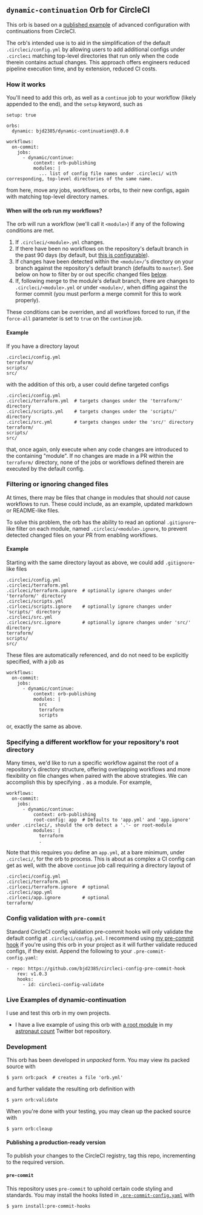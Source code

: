 ## `dynamic-continuation` Orb for CircleCI

This orb is based on a [published example](https://github.com/circle-makotom/circle-advanced-setup-workflow) of advanced configuration with continuations from CircleCI.

The orb's intended use is to aid in the simplification of the default `.circleci/config.yml` by allowing users to add additional configs under `.circleci` matching top-level directories that run only when the code therein contains actual changes. This approach offers engineers reduced pipeline execution time, and by extension, reduced CI costs.

### How it works

You'll need to add this orb, as well as a `continue` job to your workflow (likely appended to the end), and the `setup` keyword, such as

```
setup: true

orbs:
  dynamic: bjd2385/dynamic-continuation@3.0.0

workflows:
  on-commit:
    jobs:
      - dynamic/continue:
          context: orb-publishing
          modules: |
            ... list of config file names under .circleci/ with corresponding, top-level directories of the same name.
```

from here, move any jobs, workflows, or orbs, to their new configs, again with matching top-level directory names.

#### When will the orb run my workflows?

The orb will run a workflow (we'll call it `<module>`) if any of the following conditions are met.

1. If `.circleci/<module>.yml` changes.
2. If there have been no workflows on the repository's default branch in the past 90 days (by default, but [this is configurable](https://circleci.com/docs/api/v2/#operation/getProjectWorkflowMetrics)).
3. If changes have been detected within the `<module>/`'s directory on your branch against the repository's default branch (defaults to `master`). See below on how to filter by or out specific changed files [below](#filtering-or-ignoring-changed-files).
4. If, following merge to the module's default branch, there are changes to `.circleci/<module>.yml` or under `<module>/`, when diffing against the former commit (you must perform a merge commit for this to work properly).

These conditions can be overriden, and all workflows forced to run, if the `force-all` parameter is set to `true` on the `continue` job.

#### Example

If you have a directory layout

```
.circleci/config.yml
terraform/
scripts/
src/
```

with the addition of this orb, a user could define targeted configs

```
.circleci/config.yml
.circleci/terraform.yml  # targets changes under the 'terraform/' directory
.circleci/scripts.yml    # targets changes under the 'scripts/' directory
.circleci/src.yml        # targets changes under the 'src/' directory
terraform/
scripts/
src/
```

that, once again, only execute when any code changes are introduced to the containing "module". If no changes are made in a PR within the `terraform/` directory, none of the jobs or workflows defined therein are executed by the default config.

### Filtering or ignoring changed files

At times, there may be files that change in modules that should _not_ cause workflows to run. These could include, as an example, updated markdown or README-like files.

To solve this problem, the orb has the ability to read an optional `.gitignore`-like filter on each module, named `.circleci/<module>.ignore`, to prevent detected changed files on your PR from enabling workflows.

#### Example

Starting with the same directory layout as above, we could add `.gitignore`-like files

```
.circleci/config.yml
.circleci/terraform.yml
.cirlceci/terraform.ignore  # optionally ignore changes under 'terraform/' directory
.circleci/scripts.yml
.cirlceci/scripts.ignore    # optionally ignore changes under 'scripts/' directory
.circleci/src.yml
.cirlceci/src.ignore        # optionally ignore changes under 'src/' directory
terraform/
scripts/
src/
```

These files are automatically referenced, and do not need to be explicitly specified, with a job as

```
workflows:
  on-commit:
    jobs:
      - dynamic/continue:
          context: orb-publishing
          modules: |
            src
            terraform
            scripts
```

or, exactly the same as above.

### Specifying a different workflow for your repository's root directory

Many times, we'd like to run a specific workflow against the root of a repository's directory structure, offering overlapping workflows and more flexibility on file changes when paired with the above strategies. We can accomplish this by specifying `.` as a module. For example,

```
workflows:
  on-commit:
    jobs:
      - dynamic/continue:
          context: orb-publishing
          root-config: app  # Defaults to 'app.yml' and 'app.ignore' under .circleci/, should the orb detect a '.'- or root-module
          modules: |
            terraform
            .
```

Note that this requires you define an `app.yml`, at a bare minimum, under `.circleci/`, for the orb to process. This is about as complex a CI config can get as well, with the above `continue` job call requiring a directory layout of

```
.circleci/config.yml
.circleci/terraform.yml
.cirlceci/terraform.ignore  # optional
.circleci/app.yml
.cirlceci/app.ignore        # optional
terraform/
```

### Config validation with `pre-commit`

Standard CircleCI config validation pre-commit hooks will only validate the default config at `.circleci/config.yml`. I recommend using [my pre-commit hook](https://github.com/bjd2385/circleci-config-pre-commit-hook) if you're using this orb in your project as it will further validate reduced configs, if they exist. Append the following to your `.pre-commit-config.yaml`:

```
- repo: https://github.com/bjd2385/circleci-config-pre-commit-hook
    rev: v1.0.3
    hooks:
      - id: circleci-config-validate
```

### Live Examples of dynamic-continuation

I use and test this orb in my own projects.

- I have a live example of using this orb with [a root module](#specifying-a-different-workflow-for-your-repositorys-root-directory) in my [astronaut count](https://github.com/bjd2385/astronautcount/) Twitter bot repository.

### Development

This orb has been developed in _unpacked_ form. You may view its packed source with

```shell
$ yarn orb:pack  # creates a file 'orb.yml'
```

and further validate the resulting orb definition with

```shell
$ yarn orb:validate
```

When you're done with your testing, you may clean up the packed source with

```shell
$ yarn orb:cleaup
```

#### Publishing a production-ready version

To publish your changes to the CircleCI registry, tag this repo, incrementing to the required version.

#### `pre-commit`

This repository uses `pre-commit` to uphold certain code styling and standards. You may install the hooks listed in [`.pre-commit-config.yaml`](.pre-commit-config.yaml) with

```shell
$ yarn install:pre-commit-hooks
```
